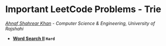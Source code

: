 # Important LeetCode Problems - Trie
*[Ahnaf Shahrear Khan](https://github.com/ahnafshahrear) - Computer Science & Engineering, University of Rajshahi*

- **[Word Search II](https://leetcode.com/problems/word-search-ii/description/) `Hard`**
